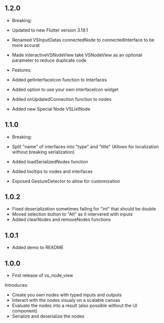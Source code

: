 ## 1.2.0

* Breaking:
* Updated to new Flutter version 3.19.1
* Renamed VSInputDatas connectedNode to connectedInterface to be more accurat
* Made InteractiveVSNodeView take VSNodeView as an optional parameter to reduce duplicate code

* Features:
* Added getInterfaceIcon function to Interfaces
* Added option to use your own interfaceIcon widget
* Added onUpdatedConnection function to nodes
* Added new Special Node VSListNode

## 1.1.0

* Breaking:
* Split "name" of interfaces into "type" and "title" (Allows for localization without breaking serialization)

* Added loadSerializedNodes function
* Added tooltips to nodes and interfaces
* Exposed GestureDetector to allow for customization

## 1.0.2

* Fixed deserialization sometimes failing for "int" that should be double
* Moved selection button to "Alt" as it intervered with inputs
* Added clearNodes and removeNodes functions

## 1.0.1

* Added demo to README

## 1.0.0

* First release of vs_node_view

Introduces:
* Create you own nodes with typed inputs and outputs
* Interact with the nodes visualy on a scalable canvas
* Evaluate the nodes into a result (also possible without the UI component)
* Serialize and deserialize the nodes
